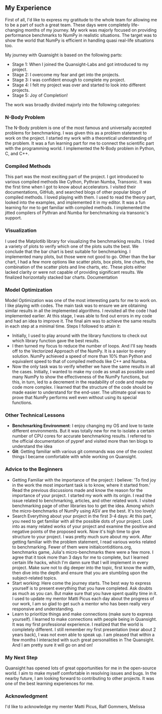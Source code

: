 ## My Experience
First of all, I'd like to express my gratitude to the whole team for allowing me to be a part of such a great team. These days were completely life-changing months of my journey. My work was majorly focused on providing performance benchmarks to NumPy in realistic situations. The target was to show the world that NumPy is efficient in handling quasi real-life situations too.

My journey with Quansight is based on the following parts:
- Stage 1: When I joined the Quansight-Labs and got introduced to my project.
- Stage 2: I overcome my fear and get into the projects.
- Stage 3: I was confident enough to complete my project.
- Stage 4: I felt my project was over and started to look into different projects.
- Stage 5: Joy of Completion!

The work was broadly divided majorly into the following categories:
### N-Body Problem
The N-Body problem is one of the most famous and universally accepted problems for benchmarking.
I was given this as a problem statement to work on the project. I started my work with a theoretical understanding of the problem. It was a fun learning part for me to connect the scientific part with the programming world. I implemented the N-Body problem in Python, C, and C++.

### Compiled Methods
This part was the most exciting part of the project. I got introduced to various compiled methods like Cython, Pythran Numba, Transonic. It was the first time when I got to know about accelerators. I visited their documentations, GitHub, and searched blogs of other popular blogs of compiled methods. I loved playing with them. I used to read the theory part, looked into the examples, and implemented it in my editor. It was a fun learning for me to get familiar with compiled methods. I implemented the jitted compilers of Pythran and Numba for benchmarking via transonic's support.

### Visualization
I used the Matplotlib library for visualizing the benchmarking results. I tried a variety of plots to verify which one of the plots suits the best. We conclude that the bar chart is best suitable for benchmarking. I implemented many plots, but those were not good to go. Other than the bar chart, I had a few more options like scatter plots, box plots, line charts, the combination of the scatter plots and line charts, etc. These plots either lacked clarity or were not capable of providing significant results. We finalized horizontally stacked bar charts.
Documentation

### Model Optimization
Model Optimization was one of the most interesting parts for me to work on. I like playing with codes. The main task was to ensure we are obtaining similar results in all the implemented algorithms. I revisited all the code I had implemented earlier. At this stage, I was able to find out errors in my code and had an idea to improve it. The final aim was to achieve the same results in each step at a minimal time. Steps I followed to attain it:
- Initially, I used to play around with the library functions to check out which library function gave the best results.
- I then turned my focus to reduce the number of loops. And I'll say heads off to the Vectorized Approach of the NumPy. It is a savior to every solution. NumPy achieved a speed of more than 10% than Python and equivalent speed to that of compiled methods like C++ and Numba.
- Now the only task was to verify whether we have the same results in all the cases. Initially, I wanted to make my code as small as possible used many NumPy to show the effectiveness of the NumPy functions, but this, in turn, led to a decrement in the readability of code and made my code more complex. I learned that the structure of the code should be made easier to understand for the end-user. The ultimate goal was to prove that NumPy performs well even without using its special functions.

### Other Technical Lessons
- **Benchmarking Environment**: I enjoy changing my OS and love to taste different environments. But it was totally new for me to isolate a certain number of CPU cores for accurate benchmarking results. I referred to the official documentation of pypref and visited more than ten blogs to understand the idea
- **Git**: Getting familiar with various git commands was one of the coolest things I became comfortable with while working on Quansight.

### Advice to the Beginners
- Getting Familiar with the importance of the project: I believe: 'To find joy in the work the most important task is to know, where it started from.' Read the previous discussions made and know the reason for the importance of your project. I started my work with its origin. I read the issue related to benchmarking, articles, and other related work. I visited benchmarking page of other libraries too to get the idea. Among which the micro-benchmarks of NumPy using ASV are the best. It's too lovely!
- Search Everything about your project in the first 3-4 days: At this part, you need to get familiar with all the possible dots of your project. Look into as many related works of your project and examine the positive and negative points of the proposed work. Now it's high time to give structure to your project. I was pretty much sure about my work. After getting familiar with the problem statement, I read various works related to benchmarking. Fewer of them were initialcontiditions.org, benchmarks game, Julia's micro-benchmarks there were a few more. I agree that it took more than 3 days for me to complete, but I learned certain life hacks, which I'm damn sure that I will implement in every project. Make sure not to dig deeper into the topic, first know the width, then dive into the depth and ensure that you are stumbling upon the subject-related topics.
- Start working: Here come the journey starts. The best way to express yourself is to present everything that you have completed. Ask doubts as much as you can. But make sure that you have spent quality time in it. I used to update my mentor Matti Picus each day about the progress of our work, I am so glad to get such a mentor who has been really very responsive and understanding.
- Learn to prioritize things and make connections (make sure to express yourself). I learned to make connections with people being in Quansight. It was my first professional experience. I realized that the world is completely different. I still remember my first presentation (near about 2 years back), I was not even able to speak up. I am pleased that within a few months I interacted with such great personalities in The Quansight. And I am pretty sure it will go on and on!

### My Next Step
Quansight has opened lots of great opportunities for me in the open-source world. I aim to make myself comfortable in resolving issues and bugs. In the nearby future, I am looking forward to contributing to other projects. It was one of the best learning experiences for me. 

### Acknowledgment
I'd like to acknowledge my menter Matti Picus, Ralf Gommers, Melissa 
